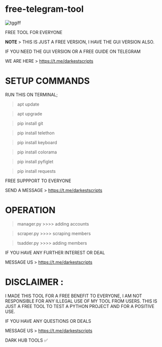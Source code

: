 # free-telegram-tool



![tggiff](https://user-images.githubusercontent.com/118540164/204122043-2b3d68f4-08f3-45d0-9996-ea65ad7d7049.gif)



FREE TOOL FOR EVERYONE

<b>NOTE</b> > THIS IS JUST A FREE VERSION, I HAVE THE GUI VERSION ALSO.

IF YOU NEED THE GUI VERSION OR A FREE GUIDE ON TELEGRAM

WE ARE HERE > https://t.me/darkestscripts

# SETUP COMMANDS

RUN THIS ON TERMINAL;

> apt update

> apt upgrade

> pip install git

> pip install telethon

> pip install keyboard

> pip install colorama

> pip install pyfiglet

> pip install requests


FREE SUPPPORT TO EVERYONE

SEND A MESSAGE > https://t.me/darkestscripts


# OPERATION

> manager.py >>>> adding accounts

> scraper.py >>>> scraping members

> tsadder.py >>>> adding members


IF YOU HAVE ANY FURTHER INTEREST OR DEAL 

MESSAGE US > https://t.me/darkestscripts


# DISCLAIMER : 
I MADE THIS TOOL FOR A FREE BENEFIT TO EVERYONE, I AM NOT RESPONSIBLE FOR ANY ILLEGAL USE OF MY TOOL FROM USERS. THIS IS JUST A FREE TOOL TO TEST A PYTHON PROJECT AND FOR A POSITIVE USE.


IF YOU HAVE ANY QUESTIONS OR DEALS

MESSAGE US >  https://t.me/darkestscripts


DARK HUB TOOLS  ✅
